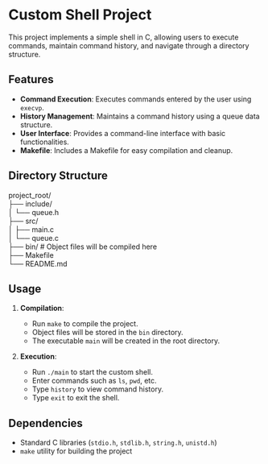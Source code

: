 # Custom Shell Project

This project implements a simple shell in C, allowing users to execute commands, maintain command history, and navigate through a directory structure.

## Features

- **Command Execution**: Executes commands entered by the user using `execvp`.
- **History Management**: Maintains a command history using a queue data structure.
- **User Interface**: Provides a command-line interface with basic functionalities.
- **Makefile**: Includes a Makefile for easy compilation and cleanup.

## Directory Structure

project_root/  
├── include/  
│ └── queue.h  
├── src/  
│ ├── main.c  
│ └── queue.c  
├── bin/ # Object files will be compiled here  
├── Makefile  
└── README.md  

## Usage

1. **Compilation**:
   - Run `make` to compile the project.
   - Object files will be stored in the `bin` directory.
   - The executable `main` will be created in the root directory.

2. **Execution**:
   - Run `./main` to start the custom shell.
   - Enter commands such as `ls`, `pwd`, etc.
   - Type `history` to view command history.
   - Type `exit` to exit the shell.

## Dependencies

- Standard C libraries (`stdio.h`, `stdlib.h`, `string.h`, `unistd.h`)
- `make` utility for building the project

